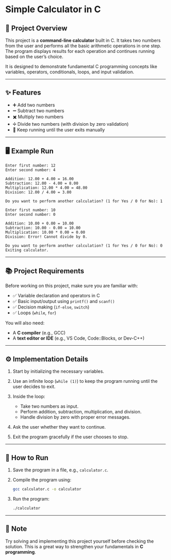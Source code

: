 # Simple Calculator in C

## 📌 Project Overview

This project is a **command-line calculator** built in C. It takes two numbers from the user and performs all the basic arithmetic operations in one step. The program displays results for each operation and continues running based on the user’s choice.

It is designed to demonstrate fundamental C programming concepts like variables, operators, conditionals, loops, and input validation.

---

## ✨ Features

* ➕ Add two numbers
* ➖ Subtract two numbers
* ✖️ Multiply two numbers
* ➗ Divide two numbers (with division by zero validation)
* 🔁 Keep running until the user exits manually

---

## 🖥️ Example Run

```
Enter first number: 12
Enter second number: 4

Addition: 12.00 + 4.00 = 16.00
Subtraction: 12.00 - 4.00 = 8.00
Multiplication: 12.00 * 4.00 = 48.00
Division: 12.00 / 4.00 = 3.00

Do you want to perform another calculation? (1 for Yes / 0 for No): 1

Enter first number: 10
Enter second number: 0

Addition: 10.00 + 0.00 = 10.00
Subtraction: 10.00 - 0.00 = 10.00
Multiplication: 10.00 * 0.00 = 0.00
Division: Error! Cannot divide by 0.

Do you want to perform another calculation? (1 for Yes / 0 for No): 0
Exiting calculator.
```

---

## 📚 Project Requirements

Before working on this project, make sure you are familiar with:

* ✅ Variable declaration and operators in C
* ✅ Basic input/output using `printf()` and `scanf()`
* ✅ Decision making (`if-else`, `switch`)
* ✅ Loops (`while`, `for`)

You will also need:

* A **C compiler** (e.g., GCC)
* A **text editor or IDE** (e.g., VS Code, Code::Blocks, or Dev-C++)

---

## ⚙️ Implementation Details

1. Start by initializing the necessary variables.
2. Use an infinite loop (`while (1)`) to keep the program running until the user decides to exit.
3. Inside the loop:

   * Take two numbers as input.
   * Perform addition, subtraction, multiplication, and division.
   * Handle division by zero with proper error messages.
4. Ask the user whether they want to continue.
5. Exit the program gracefully if the user chooses to stop.

---

## 🚀 How to Run

1. Save the program in a file, e.g., `calculator.c`.
2. Compile the program using:

   ```bash
   gcc calculator.c -o calculator
   ```
3. Run the program:

   ```bash
   ./calculator
   ```

---

## 📝 Note

Try solving and implementing this project yourself before checking the solution. This is a great way to strengthen your fundamentals in **C programming**.
